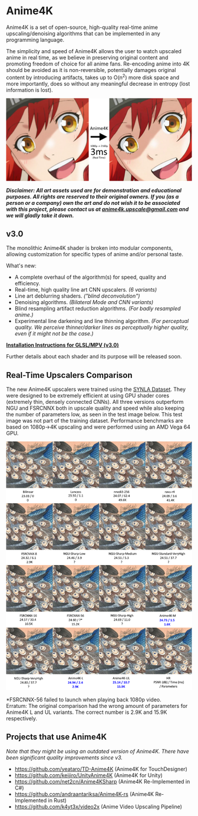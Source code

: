 # Anime4K

Anime4K is a set of open-source, high-quality real-time anime upscaling/denoising algorithms that can be implemented in any programming language.

The simplicity and speed of Anime4K allows the user to watch upscaled anime in real time, as we believe in preserving original content and promoting freedom of choice for all anime fans. Re-encoding anime into 4K should be avoided as it is non-reversible, potentially damages original content by introducing artifacts, takes up to O(n<sup>2</sup>) more disk space and more importantly, does so without any meaningful decrease in entropy (lost information is lost).


![Thumbnail Image](results/Main.png?raw=true)

***Disclaimer: All art assets used are for demonstration and educational purposes. All rights are reserved to their original owners. If you (as a person or a company) own the art and do not wish it to be associated with this project, please contact us at 	anime4k.upscale@gmail.com and we will gladly take it down.***


## v3.0
The monolithic Anime4K shader is broken into modular components, allowing customization for specific types of anime and/or personal taste.

What's new:
 - A complete overhaul of the algorithm(s) for speed, quality and efficiency.
 - Real-time, high quality line art CNN upscalers. *(6 variants)*
 - Line art deblurring shaders. *("blind deconvolution")*
 - Denoising algorithms. *(Bilateral Mode and CNN variants)*
 - Blind resampling artifact reduction algorithms. *(For badly resampled anime.)*
 - Experimental line darkening and line thinning algorithm. *(For perceptual quality. We perceive thinner/darker lines as perceptually higher quality, even if it might not be the case.)*
 
**[Installation Instructions for GLSL/MPV (v3.0)](https://github.com/bloc97/Anime4K/blob/master/GLSL_Instructions_3.0.md)**  

Further details about each shader and its purpose will be released soon.

## Real-Time Upscalers Comparison

The new Anime4K upscalers were trained using the [SYNLA Dataset](https://github.com/bloc97/SYNLA-Dataset). They were designed to be extremely efficient at using GPU shader cores (extremely thin, densely connected CNNs). All three versions outperform NGU and FSRCNNX both in upscale quality and speed while also keeping the number of parameters low, as seen in the test image below. This test image was not part of the training dataset. Performance benchmarks are based on 1080p->4K upscaling and were performed using an AMD Vega 64 GPU.

![Comparison](results/Comparisons_3.0/Bird/Compare.png?raw=true)

\*FSRCNNX-56 failed to launch when playing back 1080p video.  
Erratum: The original comparison had the wrong amount of parameters for Anime4K L and UL variants. The correct number is 2.9K and 15.9K respectively.

## Projects that use Anime4K
*Note that they might be using an outdated version of Anime4K. There have been significant quality improvements since v3.*
 - https://github.com/yeataro/TD-Anime4K (Anime4K for TouchDesigner)
 - https://github.com/keijiro/UnityAnime4K (Anime4K for Unity)
 - https://github.com/net2cn/Anime4KSharp (Anime4K Re-Implemented in C#)
 - https://github.com/andraantariksa/Anime4K-rs (Anime4K Re-Implemented in Rust)
 - https://github.com/k4yt3x/video2x (Anime Video Upscaling Pipeline)
